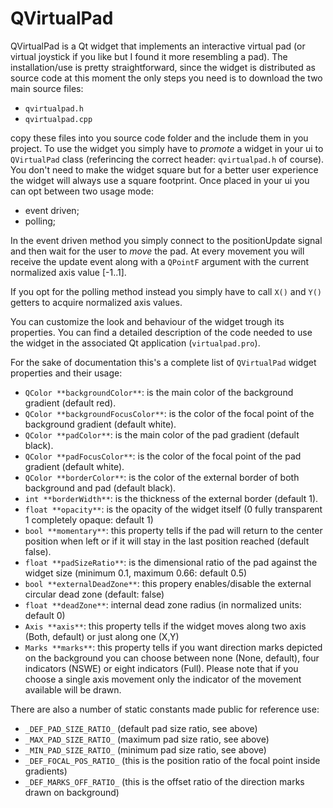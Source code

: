 # QVirtualPad

QVirtualPad is a Qt widget that implements an interactive virtual pad (or virtual joystick 
if you like but I found it more resembling a pad).
The installation/use is pretty straightforward, since the widget is distributed as source code
at this moment the only steps you need is to download the two main source files:
- ```qvirtualpad.h```
- ```qvirtualpad.cpp```

copy these files into you source code folder and the include them in you project.
To use the widget you simply have to *promote* a widget in your ui to ```QVirtualPad``` class (referincing the correct header: ```qvirtualpad.h``` of course).
You don't need to make the widget square but for a better user experience the widget will always use a square footprint.
Once placed in your ui you can opt between two usage mode:
- event driven;
- polling;

In the event driven method you simply connect to the positionUpdate signal and then wait for the user to *move* the pad. At every movement you will receive the update event along with a ```QPointF``` argument with the current normalized axis value [-1..1].

If you opt for the polling method instead you simply have to call ```X()``` and ```Y()``` getters to acquire normalized axis values.

You can customize the look and behaviour of the widget trough its properties.
You can find a detailed description of the code needed to use the widget in the associated Qt application (```virtualpad.pro```).

For the sake of documentation this's a complete list of ```QVirtualPad``` widget properties and their usage:

- ```QColor **backgroundColor**```: is the main color of the background gradient (default red).
- ```QColor **backgroundFocusColor**```: is the color of the focal point of the background gradient (default white).
- ```QColor **padColor**```: is the main color of the pad gradient (default black).
- ```QColor **padFocusColor**```: is the color of the focal point of the pad gradient (default white).
- ```QColor **borderColor**```: is the color of the external border of both background and pad (default black).
- ```int **borderWidth**```: is the thickness of the external border (default 1).
- ```float **opacity**```: is the opacity of the widget itself (0 fully transparent 1 completely opaque: default 1) 
- ```bool **momentary**```: this property tells if the pad will return to the center position when left or if it will stay in the last position reached (default false).
- ```float **padSizeRatio**```: is the dimensional ratio of the pad against the widget size (minimum 0.1, maximum 0.66: default 0.5)
- ```bool **externalDeadZone**```: this propery enables/disable the external circular dead zone (default: false)
- ```float **deadZone**```: internal dead zone radius (in normalized units: default 0)
- ```Axis **axis**```: this property tells if the widget moves along two axis (Both, default) or just along one (X,Y)
- ```Marks **marks**```: this property tells if you want direction marks depicted on the background you can choose between none (None, default), four indicators (NSWE) or eight indicators (Full). Please note that if you choose a single axis movement only the indicator of the movement available will be drawn.

There are also a number of static constants made public for reference use:
- ```_DEF_PAD_SIZE_RATIO_```  (default pad size ratio, see above)
- ```_MAX_PAD_SIZE_RATIO_```  (maximum pad size ratio, see above)
- ```_MIN_PAD_SIZE_RATIO_```  (minimum pad size ratio, see above)
- ```_DEF_FOCAL_POS_RATIO_``` (this is the position ratio of the focal point inside gradients)
- ```_DEF_MARKS_OFF_RATIO_``` (this is the offset ratio of the direction marks drawn on background)
